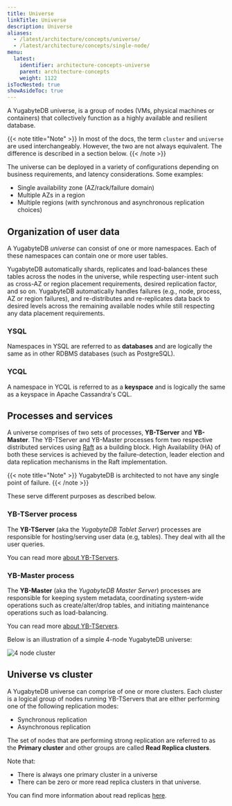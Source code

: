 ```yaml
---
title: Universe
linkTitle: Universe
description: Universe
aliases:
  - /latest/architecture/concepts/universe/
  - /latest/architecture/concepts/single-node/
menu:
  latest:
    identifier: architecture-concepts-universe
    parent: architecture-concepts
    weight: 1122
isTocNested: true
showAsideToc: true
---
```


A YugabyteDB universe, is a group of nodes (VMs, physical machines or containers) that collectively function as a highly available and resilient database.

{{< note title="Note" >}}
In most of the docs, the term `cluster` and `universe` are used interchangeably. However, the two are not always equivalent. The difference is described in a section below.
{{< /note >}}

The universe can be deployed in a variety of configurations depending on business requirements, and latency considerations. Some examples:

- Single availability zone (AZ/rack/failure domain)
- Multiple AZs in a region
- Multiple regions (with synchronous and asynchronous replication choices)

## Organization of user data

A YugabyteDB *universe* can consist of one or more namespaces. Each of these namespaces can contain one or more user tables.

YugabyteDB automatically shards, replicates and load-balances these tables across the nodes in the universe, while respecting user-intent such as cross-AZ or region placement requirements, desired replication factor, and so on. YugabyteDB automatically handles failures (e.g., node, process, AZ or region failures), and re-distributes and re-replicates data back to desired levels across the remaining available nodes while still respecting any data placement requirements.

### YSQL

Namespaces in YSQL are referred to as **databases** and are logically the same as in other RDBMS databases (such as PostgreSQL).

### YCQL

A namespace in YCQL is referred to as a **keyspace** and is logically the same as a keyspace in Apache Cassandra's CQL.

## Processes and services

A universe comprises of two sets of processes, **YB-TServer** and **YB-Master**. The YB-TServer and YB-Master processes form two respective distributed services using [Raft](https://raft.github.io/) as a building block. High Availability (HA) of both these services is achieved by the failure-detection, leader election and data replication mechanisms in the Raft implementation.

{{< note title="Note" >}}
YugabyteDB is architected to not have any single point of failure.
{{< /note >}}

These serve different purposes as described below.

### YB-TServer process

The **YB-TServer** (aka the *YugabyteDB Tablet Server*) processes are responsible for hosting/serving user data (e.g, tables). They deal with all the user queries.

You can read more [about YB-TServers](../yb-tserver).

### YB-Master process

The **YB-Master** (aka the *YugabyteDB Master Server*) processes are responsible for keeping system metadata, coordinating system-wide operations such as create/alter/drop tables, and initiating maintenance operations such as load-balancing.

You can read more [about YB-TServers](../yb-tserver).

Below is an illustration of a simple 4-node YugabyteDB universe:

![4 node cluster](/images/architecture/4_node_cluster.png)

## Universe vs cluster

A YugabyteDB universe can comprise of one or more clusters. Each cluster is a logical group of nodes running YB-TServers that are either performing one of the following replication modes:

- Synchronous replication
- Asynchronous replication

The set of nodes that are performing strong replication are referred to as the **Primary cluster** and other groups are called **Read Replica clusters**.

Note that:

- There is always one primary cluster in a universe
- There can be zero or more read replica clusters in that universe.

You can find more information about read replicas [here](../replication/#read-only-replicas).
